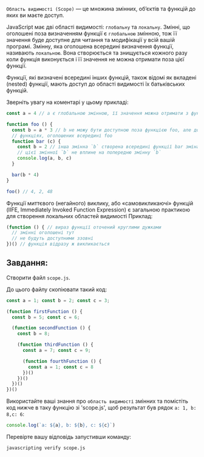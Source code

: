 `Область видимості (Scope)` — це множина змінних, об’єктів та функцій до яких ви маєте доступ.

JavaScript має дві області видимості: `глобальну` та `локальну`. Змінні, що оголошені поза визначенням функції є `глобальною` змінною, тож її значення буде доступне для читання та модифікації у всій вашій програмі. Змінну, яка оголошена всередині визначення функції, називають `локальною`. Вона створюється та знищується кожного разу коли функція виконується і її значення не можна отримати поза цієї функції.

Функції, які визначені всередині інших функцій, також відомі як вкладені (nested) функції, мають доступ до області видимості їх батьківських функцій.

Зверніть увагу на коментарі у цьому прикладі:

```js
const a = 4 // a є глобальною змінною, її значення можна отримати з функцій нижче

function foo () {
  const b = a * 3 // b не можу бути доступною поза функцією foo, але доступна у
  // функціях, оголошених всередині foo
  function bar (c) {
    const b = 2 // інша змінна `b` створена всередині функції bar зміна значення
    // цієї змінної `b` не вплине на попередню змінну `b`
    console.log(a, b, c)
  }

  bar(b * 4)
}

foo() // 4, 2, 48
```
Функції миттєвого (негайного) виклику, або «самовикликаючі» функцій (IIFE, Immediately Invoked Function Expression) є загальною практикою для створення локальних областей видимості
Приклад:
```js
(function () { // вираз функції оточений круглими дужками
  // змінні оголошені тут
  // не будуть доступними ззовні
})() // функція відразу ж викликається
```
## Завдання:

Створити файл `scope.js`.

До цього файлу скопіювати такий код:
```js
const a = 1; const b = 2; const c = 3;

(function firstFunction () {
  const b = 5; const c = 6;

  (function secondFunction () {
    const b = 8;

    (function thirdFunction () {
      const a = 7; const c = 9;

      (function fourthFunction () {
        const a = 1; const c = 8
      })()
    })()
  })()
})()
```

Використайте ваші знання про `область видимості` змінних та помістіть код нижче в таку функцію зі 'scope.js', щоб результат був рядок `a: 1, b: 8,c: 6`:
```js
console.log(`a: ${a}, b: ${b}, c: ${c}`)
```

Перевірте вашу відповідь запустивши команду:

```bash
javascripting verify scope.js
```

